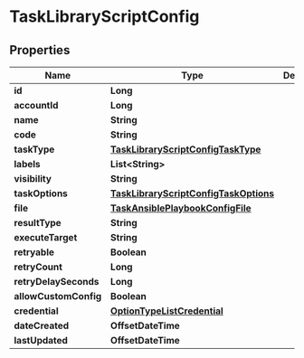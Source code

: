 

# TaskLibraryScriptConfig

## Properties

Name | Type | Description | Notes
------------ | ------------- | ------------- | -------------
**id** | **Long** |  |  [optional]
**accountId** | **Long** |  |  [optional]
**name** | **String** |  |  [optional]
**code** | **String** |  |  [optional]
**taskType** | [**TaskLibraryScriptConfigTaskType**](TaskLibraryScriptConfigTaskType.md) |  |  [optional]
**labels** | **List&lt;String&gt;** |  |  [optional]
**visibility** | **String** |  |  [optional]
**taskOptions** | [**TaskLibraryScriptConfigTaskOptions**](TaskLibraryScriptConfigTaskOptions.md) |  |  [optional]
**file** | [**TaskAnsiblePlaybookConfigFile**](TaskAnsiblePlaybookConfigFile.md) |  |  [optional]
**resultType** | **String** |  |  [optional]
**executeTarget** | **String** |  |  [optional]
**retryable** | **Boolean** |  |  [optional]
**retryCount** | **Long** |  |  [optional]
**retryDelaySeconds** | **Long** |  |  [optional]
**allowCustomConfig** | **Boolean** |  |  [optional]
**credential** | [**OptionTypeListCredential**](OptionTypeListCredential.md) |  |  [optional]
**dateCreated** | **OffsetDateTime** |  |  [optional]
**lastUpdated** | **OffsetDateTime** |  |  [optional]




